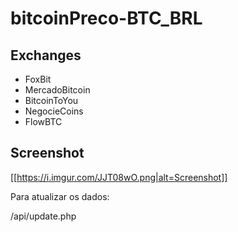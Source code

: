 # bitcoinPreco-BTC_BRL

## Exchanges ##

* FoxBit
* MercadoBitcoin
* BitcoinToYou
* NegocieCoins
* FlowBTC

## Screenshot ##

[[https://i.imgur.com/JJT08wO.png|alt=Screenshot]]

Para atualizar os dados:

/api/update.php

